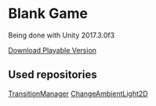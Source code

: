 # Blank Game
Being done with Unity 2017.3.0f3

[Download Playable Version](https://drive.google.com/uc?authuser=0&id=11DyBIZMj2kleEyn5gbBcqgYHlflsPsxK&export=download)

## Used repositories
[TransitionManager](https://github.com/LightGive/TransitionManager)
[ChangeAmbientLight2D](https://github.com/kardoso/ChangeAmbientLight2D)
